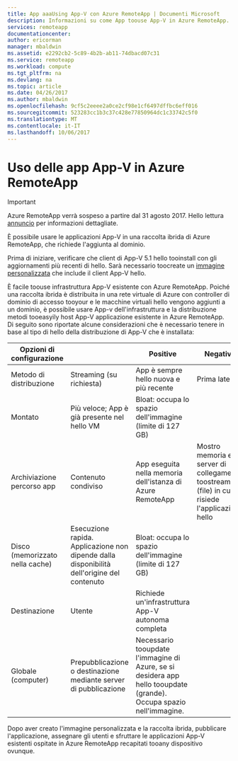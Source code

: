 ```yaml
---
title: App aaaUsing App-V con Azure RemoteApp | Documenti Microsoft
description: Informazioni su come App toouse App-V in Azure RemoteApp.
services: remoteapp
documentationcenter: 
author: ericorman
manager: mbaldwin
ms.assetid: e2292cb2-5c89-4b2b-ab11-74dbacd07c31
ms.service: remoteapp
ms.workload: compute
ms.tgt_pltfrm: na
ms.devlang: na
ms.topic: article
ms.date: 04/26/2017
ms.author: mbaldwin
ms.openlocfilehash: 9cf5c2eeee2a0ce2cf98e1cf6497dffbc6eff016
ms.sourcegitcommit: 523283cc1b3c37c428e77850964dc1c33742c5f0
ms.translationtype: MT
ms.contentlocale: it-IT
ms.lasthandoff: 10/06/2017
---
```

# <a name="using-app-v-apps-in-azure-remoteapp"></a>Uso delle app App-V in Azure RemoteApp
> [!IMPORTANT]
> Azure RemoteApp verrà sospeso a partire dal 31 agosto 2017. Hello lettura [annuncio](https://go.microsoft.com/fwlink/?linkid=821148) per informazioni dettagliate.
> 
> 

È possibile usare le applicazioni App-V in una raccolta ibrida di Azure RemoteApp, che richiede l'aggiunta al dominio.

Prima di iniziare, verificare che client di App-V 5.1 hello tooinstall con gli aggiornamenti più recenti di hello. Sarà necessario toocreate un [immagine personalizzata](remoteapp-create-custom-image.md) che include il client App-V hello.  

È facile toouse infrastruttura App-V esistente con Azure RemoteApp. Poiché una raccolta ibrida è distribuita in una rete virtuale di Azure con controller di dominio di accesso tooyour e le macchine virtuali hello vengono aggiunti a un dominio, è possibile usare App-v dell'infrastruttura e la distribuzione metodi tooeasyily host App-V applicazione esistente in Azure RemoteApp. Di seguito sono riportate alcune considerazioni che è necessario tenere in base al tipo di hello della distribuzione di App-V che è installata:

| Opzioni di configurazione |  | Positive | Negative |
| --- | --- | --- | --- |
| Metodo di distribuzione |Streaming (su richiesta) |App è sempre hello nuova e più recente |Prima latenza |
| Montato |Più veloce; App è già presente nel hello VM |Bloat: occupa lo spazio dell'immagine (limite di 127 GB) | |
| Archiviazione percorso app |Contenuto condiviso |App eseguita nella memoria dell'istanza di Azure RemoteApp |Mostro memoria e il server di collegamento toostreaming (file) in cui risiede l'applicazione hello |
| Disco (memorizzato nella cache) |Esecuzione rapida. Applicazione non dipende dalla disponibilità dell'origine del contenuto |Bloat: occupa lo spazio dell'immagine (limite di 127 GB) | |
| Destinazione |Utente |Richiede un'infrastruttura App-V autonoma completa | |
| Globale (computer) |Prepubblicazione o destinazione mediante server di pubblicazione |Necessario tooupdate l'immagine di Azure, se si desidera app hello tooupdate (grande). Occupa spazio nell'immagine. | |

 Dopo aver creato l'immagine personalizzata e la raccolta ibrida, pubblicare l'applicazione, assegnare gli utenti e sfruttare le applicazioni App-V esistenti ospitate in Azure RemoteApp recapitati tooany dispositivo ovunque.

